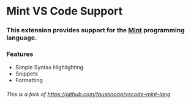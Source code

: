 # Mint VS Code Support

### This extension provides support for the [Mint](https://www.mint-lang.com) programming language.

### Features

- Simple Syntax Highlighting
- Snippets
- Formatting

###### This is a fork of https://github.com/faustinoaq/vscode-mint-lang
